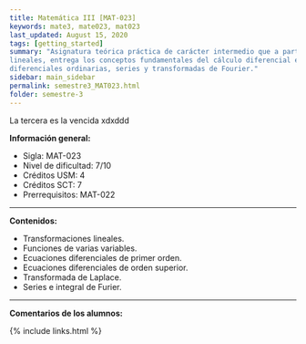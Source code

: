 ```yaml
---
title: Matemática III [MAT-023]
keywords: mate3, mate023, mat023
last_updated: August 15, 2020
tags: [getting_started]
summary: "Asignatura teórica práctica de carácter intermedio que a partir de una introducción a las transformaciones
lineales, entrega los conceptos fundamentales del cálculo diferencial en varias variables, ecuaciones
diferenciales ordinarias, series y transformadas de Fourier."
sidebar: main_sidebar
permalink: semestre3_MAT023.html
folder: semestre-3
---
```


La tercera es la vencida xdxddd

**Información general:**

- Sigla: MAT-023
- Nivel de dificultad: 7/10
- Créditos USM: 4
- Créditos SCT: 7
- Prerrequisitos: MAT-022

---

**Contenidos:**

- Transformaciones lineales.
- Funciones de varias variables.
- Ecuaciones diferenciales de primer orden.
- Ecuaciones diferenciales de orden superior.
- Transformada de Laplace.
- Series e integral de Furier.

---

**Comentarios de los alumnos:**



{% include links.html %}
